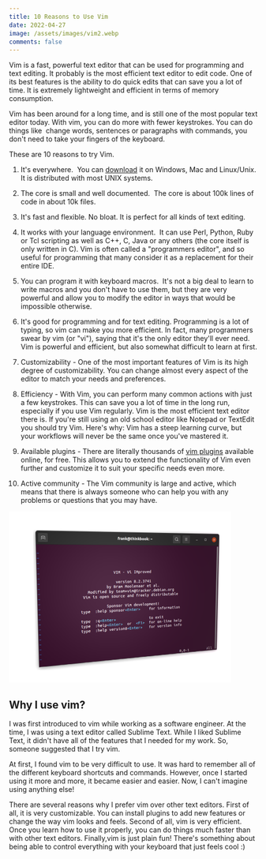 ```yaml
---
title: 10 Reasons to Use Vim
date: 2022-04-27
image: /assets/images/vim2.webp
comments: false
---
```

Vim is a fast, powerful text editor that can be used for programming and text editing. It probably is the most efficient text editor to edit code. One of its best features is the ability to do quick edits that can save you a lot of time. It is extremely lightweight and efficient in terms of memory consumption.

Vim has been around for a long time, and is still one of the most popular text editor today. With vim, you can do more with fewer keystrokes. You can do things like  change words, sentences or paragraphs with commands, you don't need to take your fingers of the keyboard.

These are 10 reasons to try Vim.

1. It's everywhere.  You can [download](https://www.vim.org/download.php) it on Windows, Mac and Linux/Unix. It is distributed with most UNIX systems. 

2. The core is small and well documented.  The core is about 100k lines of code in about 10k files.

3. It's fast and flexible. No bloat. It is perfect for all kinds of text editing.

4. It works with your language environment.  It can use Perl, Python, Ruby or Tcl scripting as well as C++, C, Java or any others (the core itself is only written in C). Vim is often called a "programmers editor", and so useful for programming that many consider it as a replacement for their entire IDE.

5. You can program it with keyboard macros.  It's not a big deal to learn to write macros and you don't have to use them, but they are very powerful and allow you to modify the editor in ways that would be impossible otherwise.

6. It's good for programming and for text editing. Programming is a lot of typing, so vim can make you more efficient. In fact, many programmers swear by vim (or "vi"), saying that it's the only editor they'll ever need. Vim is powerful and efficient, but also somewhat difficult to learn at first.

7. Customizability - One of the most important features of Vim is its high degree of customizability. You can change almost every aspect of the editor to match your needs and preferences.

8. Efficiency - With Vim, you can perform many common actions with just a few keystrokes. This can save you a lot of time in the long run, especially if you use Vim regularly. Vim is the most efficient text editor there is. If you're still using an old school editor like Notepad or TextEdit you should try Vim. Here's why: Vim has a steep learning curve, but your workflows will never be the same once you've mastered it.

9. Available plugins - There are literally thousands of [vim plugins](https://vim.monster/posts/vim-plugins-to-write-cleaner-code) available online, for free. This allows you to extend the functionality of Vim even further and customize it to suit your specific needs even more.

10. Active community - The Vim community is large and active, which means that there is always someone who can help you with any problems or questions that you may have.

![vim code editor](/assets/images/vim-code-editor.png "vim code editor")

## Why I use vim?

I was first introduced to vim while working as a software engineer. At the time, I was using a text editor called Sublime Text. While I liked Sublime Text, it didn't have all of the features that I needed for my work. So, someone suggested that I try vim.

At first, I found vim to be very difficult to use. It was hard to remember all of the different keyboard shortcuts and commands. However, once I started using it more and more, it became easier and easier. Now, I can't imagine using anything else!

There are several reasons why I prefer vim over other text editors. First of all, it is very customizable. You can install plugins to add new features or change the way vim looks and feels. Second of all, vim is very efficient. Once you learn how to use it properly, you can do things much faster than with other text editors. Finally,vim is just plain fun! There's something about being able to control everything with your keyboard that just feels cool :)